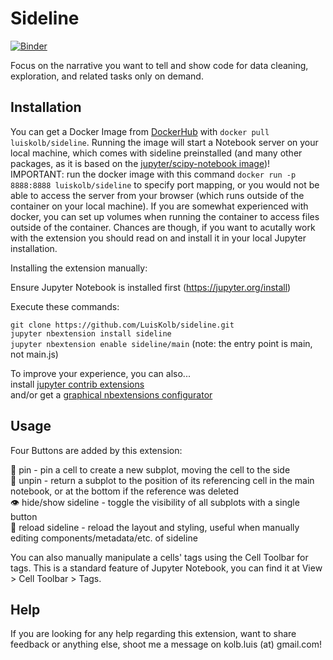 Sideline
==============
[![Binder](https://mybinder.org/badge_logo.svg)](https://mybinder.org/v2/gh/LuisKolb/subplots-binder-demo/HEAD)  

Focus on the narrative you want to tell and show code for data cleaning, exploration, and related tasks only on demand.  

Installation
-----


You can get a Docker Image from [DockerHub](https://hub.docker.com/repository/docker/luiskolb/sideline) with `docker pull luiskolb/sideline`. Running the image will start a Notebook server on your local machine, which comes with sideline preinstalled (and many other packages, as it is based on the [jupyter/scipy-notebook image](https://jupyter-docker-stacks.readthedocs.io/en/latest/using/selecting.html#jupyter-datascience-notebook))!  
IMPORTANT: run the docker image with this command `docker run -p 8888:8888 luiskolb/sideline` to specify port mapping, or you would not be able to access the server from your browser (which runs outside of the container on your local machine). If you are somewhat experienced with docker, you can set up volumes when running the container to access files outside of the container. Chances are though, if you want to acutally work with the extension you should read on and install it in your local Jupyter installation.  


Installing the extension manually:  

Ensure Jupyter Notebook is installed first (https://jupyter.org/install)  

Execute these commands:  

`git clone https://github.com/LuisKolb/sideline.git`  
`jupyter nbextension install sideline`  
`jupyter nbextension enable sideline/main` (note: the entry point is main, not main.js)  

To improve your experience, you can also...  
install [jupyter contrib extensions](https://jupyter-contrib-nbextensions.readthedocs.io/en/latest/install.html)  
and/or get a [graphical nbextensions configurator](https://github.com/Jupyter-contrib/jupyter_nbextensions_configurator)  

Usage
-----

Four Buttons are added by this extension:  

📌 pin - pin a cell to create a new subplot, moving the cell to the side  
🚫 unpin - return a subplot to the position of its referencing cell in the main notebook, or at the bottom if the reference was deleted  
👁 hide/show sideline - toggle the visibility of all subplots with a single button  
🔁 reload sideline - reload the layout and styling, useful when manually editing components/metadata/etc. of sideline  

You can also manually manipulate a cells' tags using the Cell Toolbar for tags. This is a standard feature of Jupyter Notebook, you can find it at View > Cell Toolbar > Tags. 

Help
-----

If you are looking for any help regarding this extension, want to share feedback or anything else, shoot me a message on kolb.luis (at) gmail.com!
